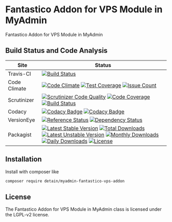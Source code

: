 # Fantastico Addon for VPS Module in MyAdmin

Fantastico Addon for VPS Module in MyAdmin

## Build Status and Code Analysis

Site          | Status
--------------|---------------------------
Travis-CI     | [![Build Status](https://travis-ci.org/detain/myadmin-fantastico-vps-addon.svg?branch=master)](https://travis-ci.org/detain/myadmin-fantastico-vps-addon)
Code Climate  | [![Code Climate](https://codeclimate.com/github/detain/myadmin-fantastico-vps-addon/badges/gpa.svg)](https://codeclimate.com/github/detain/myadmin-fantastico-vps-addon) [![Test Coverage](https://codeclimate.com/github/detain/myadmin-fantastico-vps-addon/badges/coverage.svg)](https://codeclimate.com/github/detain/myadmin-fantastico-vps-addon/coverage) [![Issue Count](https://codeclimate.com/github/detain/myadmin-fantastico-vps-addon/badges/issue_count.svg)](https://codeclimate.com/github/detain/myadmin-fantastico-vps-addon)
Scrutinizer   | [![Scrutinizer Code Quality](https://scrutinizer-ci.com/g/detain/myadmin-fantastico-vps-addon/badges/quality-score.png?b=master)](https://scrutinizer-ci.com/g/detain/myadmin-fantastico-vps-addon/?branch=master) [![Code Coverage](https://scrutinizer-ci.com/g/detain/myadmin-fantastico-vps-addon/badges/coverage.png?b=master)](https://scrutinizer-ci.com/g/detain/myadmin-fantastico-vps-addon/?branch=master) [![Build Status](https://scrutinizer-ci.com/g/detain/myadmin-fantastico-vps-addon/badges/build.png?b=master)](https://scrutinizer-ci.com/g/detain/myadmin-fantastico-vps-addon/build-status/master)
Codacy        | [![Codacy Badge](https://api.codacy.com/project/badge/Grade/226251fc068f4fd5b4b4ef9a40011d06)](https://www.codacy.com/app/detain/myadmin-fantastico-vps-addon) [![Codacy Badge](https://api.codacy.com/project/badge/Coverage/25fa74eb74c947bf969602fcfe87e349)](https://www.codacy.com/app/detain/myadmin-fantastico-vps-addon?utm_source=github.com&utm_medium=referral&utm_content=detain/myadmin-fantastico-vps-addon&utm_campaign=Badge_Coverage)
VersionEye    | [![Reference Status](https://www.versioneye.com/php/detain:myadmin-fantastico-vps-addon/reference_badge.svg?style=flat)](https://www.versioneye.com/php/detain:myadmin-fantastico-vps-addon/references) [![Dependency Status](https://www.versioneye.com/user/projects/592f7318bafc5500414dfd2a/badge.svg?style=flat-square)](https://www.versioneye.com/user/projects/592f7318bafc5500414dfd2a)
Packagist     | [![Latest Stable Version](https://poser.pugx.org/detain/myadmin-fantastico-vps-addon/version)](https://packagist.org/packages/detain/myadmin-fantastico-vps-addon) [![Total Downloads](https://poser.pugx.org/detain/myadmin-fantastico-vps-addon/downloads)](https://packagist.org/packages/detain/myadmin-fantastico-vps-addon) [![Latest Unstable Version](https://poser.pugx.org/detain/myadmin-fantastico-vps-addon/v/unstable)](//packagist.org/packages/detain/myadmin-fantastico-vps-addon) [![Monthly Downloads](https://poser.pugx.org/detain/myadmin-fantastico-vps-addon/d/monthly)](https://packagist.org/packages/detain/myadmin-fantastico-vps-addon) [![Daily Downloads](https://poser.pugx.org/detain/myadmin-fantastico-vps-addon/d/daily)](https://packagist.org/packages/detain/myadmin-fantastico-vps-addon) [![License](https://poser.pugx.org/detain/myadmin-fantastico-vps-addon/license)](https://packagist.org/packages/detain/myadmin-fantastico-vps-addon)


## Installation

Install with composer like

```sh
composer require detain/myadmin-fantastico-vps-addon
```

## License

The Fantastico Addon for VPS Module in MyAdmin class is licensed under the LGPL-v2 license.

